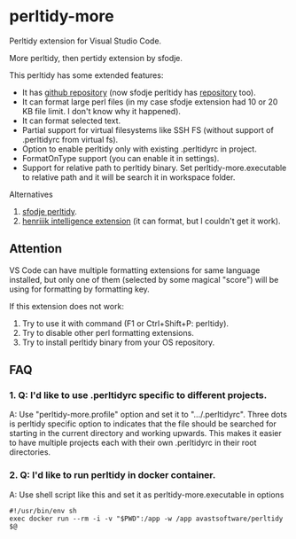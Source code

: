# perltidy-more

Perltidy extension for Visual Studio Code.

More perltidy, then pertidy extension by sfodje.

This perltidy has some extended features:

- It has [github repository](https://github.com/kak-tus/perltidy-more) (now sfodje perltidy has [repository](https://github.com/sfodje/perltidy) too).
- It can format large perl files (in my case sfodje extension had 10 or 20 KB file limit. I don't know why it happened).
- It can format selected text.
- Partial support for virtual filesystems like SSH FS (without support of .perltidyrc from virtual fs).
- Option to enable perltidy only with existing .perltidyrc in project.
- FormatOnType support (you can enable it in settings).
- Support for relative path to perltidy binary. Set perltidy-more.executable to relative path and it will be search it in workspace folder.

Alternatives
1. [sfodje perltidy](https://github.com/sfodje/perltidy).
2. [henriiik intelligence extension](https://github.com/henriiik/vscode-perl) (it can format, but I couldn't get it work).

## Attention

VS Code can have multiple formatting extensions for same language installed, but only one of them (selected by some magical "score") will be using for formatting by formatting key.

If this extension does not work:

1. Try to use it with command (F1 or Ctrl+Shift+P: perltidy).
2. Try to disable other perl formatting extensions.
3. Try to install perltidy binary from your OS repository.

## FAQ

### 1. Q: I'd like to use .perltidyrc specific to different projects.

A: Use "perltidy-more.profile" option and set it to ".../.perltidyrc". Three dots is perltidy specific option to indicates that the file should be searched for starting in the current directory and working upwards. This makes it easier to have multiple projects each with their own .perltidyrc in their root directories.

### 2. Q: I'd like to run perltidy in docker container.

A: Use shell script like this and set it as perltidy-more.executable in options

```
#!/usr/bin/env sh
exec docker run --rm -i -v "$PWD":/app -w /app avastsoftware/perltidy $@
```
